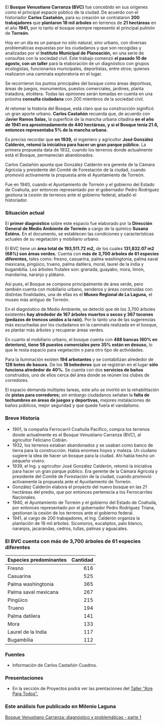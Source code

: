 
El **Bosque Venustiano Carranza (BVC)** fue concebido en sus orígenes como el principal espacio público de la ciudad. De acuerdo con el historiador **Carlos Castañón,** para su creación se contrataron **200 trabajadores** que **plantaron 18 mil árboles** en terrenos de **21 hectáreas** en el año **1941,** por lo tanto el bosque siempre representó el principal pulmón de **Torreón.**

Hoy en un día es un parque no sólo natural, sino urbano, con diversas problemáticas expuestas por los ciudadanos y que son recogidas y analizadas por el **Instituto Municipal de Planeación,** en una serie de consultas con la sociedad civil. Este trabajo comenzó **el pasado 10 de agosto, con un taller** para la elaboración de un diagnóstico con grupos ecologistas, funcionarios municipales, deportistas, entre otros; quienes realizaron una caminata exploratoria en el lugar.

Se recorrieron los puntos principales del bosque como áreas deportivas, áreas de juegos, monumentos, puestos comerciales, jardines, planta tratadora, etcétera. Todas las opiniones serán tomadas en cuenta en una próxima **consulta ciudadana** con 200 miembros de la sociedad civil.

Al retomar la historia del Bosque, está claro que su construcción significó un gran aporte urbano. **Carlos Castañón** recuerda que, de acuerdo con **Javier Ramos Salas,** la superﬁcie de la mancha urbana citadina **en el año de 1941 era aproximadamente de 440 hectáreas, y si el Bosque tenía 21.6, entonces representaba 5% de la mancha urbana.**

Es preciso recordar que  **en 1939,** el ingeniero y agricultor **José González Calderón, retomó la iniciativa para hacer un gran parque público.** La primera propuesta data de 1932, cuando los terrenos donde actualmente está el Bosque, permanecían abandonados.

Carlos Castañón apunta que González Calderón era gerente de la Cámara Agrícola y presidente del Comité de Forestación de la ciudad, cuando promovió activamente la propuesta ante el Ayuntamiento de Torreón.

Fue en 1940, cuando el Ayuntamiento de Torreón y el gobierno del Estado de Coahuila,  por entonces representado por el gobernador Pedro Rodríguez gestiona la cesión de terrenos ante el gobierno federal, añadió el historiador.

### Situación actual

El **primer diagnóstico** sobre este espacio fue elaborado por la **Dirección General de Medio Ambiente de Torreón** a cargo de la químico **Susana Esténs.** En el documento, se establecen las condiciones y características actuales de su vegetación y mobiliario urbano.

El BVC tiene un **área total de 193,511.72 m2,** de los cuales **131,832.07 m2 (68%) son áreas verdes.** Cuenta con **más de 3,700 árboles de 61 especies diferentes,** tales como: fresno, casuarina, palma washingtonia, palma saval mexicana, pingüico, trueno, palma datilera, moral, laurel de la india y bugambilia. Los árboles frutales son: granada, guayabo, mora, limón, mandarina, naranjo y plátano.

Así pues, el Bosque se compone principalmente de área verde, pero también cuenta con mobiliario urbano, senderos y áreas construidas con distintas finalidades, una de ellas es el **Museo Regional de La Laguna,** el museo más antiguo de Torreón.

En el diagnóstico de Medio Ambiente, se detectó que de los 3,700 árboles existentes **hay alrededor de 167 árboles muertos o secos y 367 tocones (pedazos de troncos unidos a la raíz).** Por lo tanto una de las sugerencias más escuchadas por los ciudadanos en la caminata realizada en el bosque, es plantar más árboles y recuperar áreas verdes.

En cuanto al mobiliario urbano, el bosque cuenta con **488 bancas (60% en deterioro), tiene 58 puestos comerciales pero 35% están en desuso,** lo que le resta espacio para vegetación o para otro tipo de actividades.

Para la iluminación existen **194 arbotantes** y se contabilizan alrededor de **128 botes de basura.** De los **18 bebederos** que se registran en el lugar **sólo funciona alrededor de 40%.** Se cuenta con dos **servicios de baños** construidos, uno de ellos cerca del área donde se reúnen los clubes de corredores.

El espacio demanda múltiples tareas, este año se invirtió en la rehabilitación de **pistas para corredores;** sin embargo ciudadanos señalan la **falta de techumbres en áreas de juegos y deportivas,** mejores instalaciones de baños públicos, mejor seguridad y que quede fuera el vandalismo.

### Breve Historia

* 1901, la compañía Ferrocarril Coahuila Pacíﬁco, compra los terrenos donde actualmente es el Bosque Venustiano Carranza (BVC), al agricultor Feliciano Cobián.
* 1932, los terrenos estaban abandonados y se usaban como banco de tierra para la construcción. Había enormes hoyos y maleza. Un ciudano sugiere la idea de hacer un bosque para la ciudad. Ahí había hecho un pequeño vivero.
* 1939, el Ing. y agricultor José González Calderón, retomó la iniciativa para hacer un gran parque público. Era gerente de la Cámara Agrícola y presidente del Comité de Forestación de la ciudad, cuando promovió activamente la propuesta ante el Ayuntamiento de Torreón.
* González Calderón elabora el proyecto del nuevo bosque en las 21 hectáreas del predio, que por entonces pertenecía a los Ferrocarriles Nacionales.
* 1940, el Ayuntamiento de Torreón y el gobierno del Estado de Coahuila, por entonces representado por el gobernador Pedro Rodríguez Triana, gestionan la cesión de los terrenos ante el gobierno federal.
* 1941, al cargo de 200 trabajadores, el Ing. Calderón organiza la plantación de 18 mil árboles. Sicomoros, eucaliptos, palo blanco, naranjos, jacarandas, cedros, tullas, palmas y aguacates.

### El BVC cuenta con más de 3,700 árboles de 61 especies diferentes

Especies predominantes | Cantidad
-----------------------|---------:
Fresno                 |      616
Casuarina              |      525
Palma washingtonia     |      365
Palma saval mexicana   |      267
Pingüico               |      215
Trueno                 |      194
Palma datilera         |      141
Mora                   |      133
Laurel de la India     |      117
Bugambilia             |      112

### Fuentes

* Información de Carlos Castañón Cuadros.

### Presentaciones

* En la sección de Proyectos podrá ver las prentaciones del [Taller "Aire Para Todos".](../proyectos/aire-para-todos.html)

### Este análisis fue publicado en Milenio Laguna

[Bosque Venustiano Carranza: diagnóstico y problemáticas - parte 1](http://www.milenio.com/region/Milenio_Noticias-Nuestra_Metropoli_desde_el_IMPLAN-IMPLAN_Torreon-Bosque_Torreon_0_793120735.html)
